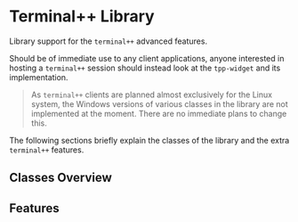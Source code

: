 # Terminal++ Library

Library support for the `terminal++` advanced features. 


Should be of immediate use to any client applications, anyone interested in hosting a `terminal++` session should instead look at the `tpp-widget` and its implementation. 

> As `terminal++` clients are planned almost exclusively for the Linux system, the Windows versions of various classes in the library are not implemented at the moment. There are no immediate plans to change this.

The following sections briefly explain the classes of the library and the extra `terminal++` features. 

## Classes Overview

## Features



